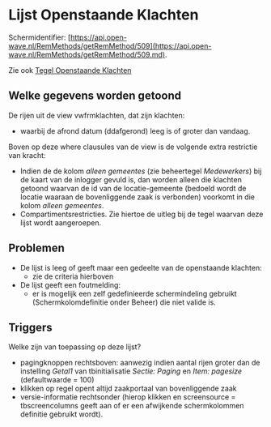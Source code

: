 # Lijst Openstaande Klachten

Schermidentifier: [https://api.open-wave.nl/RemMethods/getRemMethod/509](https://api.open-wave.nl/RemMethods/getRemMethod/509.md).

Zie ook [Tegel Openstaande Klachten](/docs/probleemoplossing/portalen_en_moduleschermen/openingsportaal/tegel_openstaande_klachten.md)

## Welke gegevens worden getoond

De rijen uit de view vwfrmklachten, dat zijn klachten:

  *   waarbij de afrond datum (ddafgerond) leeg is of groter dan vandaag.

Boven op deze where clausules van de view is de volgende extra restrictie van kracht:

  * Indien de de kolom *alleen gemeentes* (zie beheertegel *Medewerkers*) bij de kaart van de inlogger gevuld is, dan worden alleen die klachten getoond waarvan de id van de locatie-gemeente (bedoeld wordt de locatie waaraan de bovenliggende zaak is verbonden) voorkomt in die kolom *alleen gemeentes*. 
  * Compartimentsrestricties. Zie hiertoe de uitleg bij de tegel waarvan deze lijst wordt aangeroepen.

## Problemen

  * De lijst is leeg of geeft maar een gedeelte van de openstaande klachten:
    * zie de criteria hierboven
  * De lijst geeft een foutmelding:
    * er is mogelijk een zelf gedefinieerde schermindeling gebruikt (Schermkolomdefinitie onder Beheer) die niet valide is.

## Triggers

Welke zijn van toepassing op deze lijst?

  * pagingknoppen rechtsboven: aanwezig indien aantal rijen groter dan de instelling *Getal1* van tbinitialisatie *Sectie: Paging* en *Item: pagesize* (defaultwaarde = 100)
  * klikken op regel opent altijd zaakportaal van bovenliggende zaak 
  * versie-informatie rechtsonder (hierop klikken en screensource = tbscreencolumns geeft aan of er een afwijkende schermkolommen definitie gebruikt wordt).


